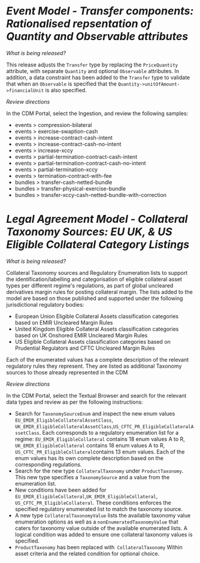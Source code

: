 # *Event Model - Transfer components: Rationalised repsentation of Quantity and Observable attributes*

_What is being released?_

This release adjusts the `Transfer` type by replacing the `PriceQuantity` attribute, with separate `Quantity` and optional `Observable` attributes.  In addition, a data constraint has been added to the `Transfer` type to validate that when an `Observable` is specified that the `Quantity->unitOfAmount->financialUnit` is also specified.

_Review directions_

In the CDM Portal, select the Ingestion, and review the following samples: 

- events > compression-bilateral
- events > exercise-swaption-cash
- events > increase-contract-cash-intent
- events > increase-contract-cash-no-intent
- events > increase-xccy
- events > partial-termination-contract-cash-intent
- events > partial-termination-contract-cash-no-intent
- events > partial-termination-xccy
- events > termination-contract-with-fee
- bundles > transfer-cash-netted-bundle
- bundles > transfer-physical-exercise-bundle
- bundles > transfer-xccy-cash-netted-bundle-with-correction

# *Legal Agreement Model - Collateral Taxonomy Sources: EU UK, & US Eligible Collateral Category Listings*

_What is being released?_

Collateral Taxonomy sources and Regulatory Enumeration lists to support the identification/labelling and categorisation of eligible collateral asset types per different regime's regulations, as part of global uncleared derivatives margin rules for posting collateral margin. The lists added to the model are based on those published and supported under the following jurisdictional regulatory bodies:

- European Union Eligible Collateral Assets classification categories based on EMIR Uncleared Margin Rules
- United Kingdom Eligible Collateral Assets classification categories based on UK Onshored EMIR Uncleared Margin Rules
- US Eligible Collateral Assets classification categories based on Prudential Regulators and CFTC Uncleared Margin Rules

Each of the enumerated values has a complete description of the relevant regulatory rules they represent. They are listed as additional Taxonomy sources to those already represented in the CDM

_Review directions_

In the CDM Portal, select the Textual Browser and search for the relevant data types and review as per the following instructions:

- Search for `TaxonomySourceEnum` and inspect the new  enum values `EU_EMIR_EligibleCollateralAssetClass`, `UK_EMIR_EligibleCollateralAssetClass`,`US_CFTC_PR_EligibleCollateralAssetClass`. Each corresponds to a regulatory enumeration list for a regime: `EU_EMIR_EligibleCollateral` contains 18 enum values A to R, `UK_EMIR_EligibleCollateral` contains 18 enum values A to R, `US_CFTC_PR_EligibleCollateral`contains 13 enum values. Each of the enum values has its own complete description based on the corresponding regulations.
- Search for the new type `CollateralTaxonomy` under `ProductTaxonomy`. This new type specifies a `TaxonomySource` and a value from the enumeration list.
- New conditions have been added for `EU_EMIR_EligibleCollateral`,`UK_EMIR_EligibleCollateral`, `US_CFTC_PR_EligibleCollateral`. These conditions enforces the specified regulatory enumerated list to match the taxonomy source.
- A new type `CollateralTaxonomyValue` lists the available taxonomy value enumeration options as well as a `nonEnumeratedTaxonomyValue` that caters for taxonomy value outside of the available enumerated lists. A logical condition was added to ensure one collateral taxonomy values is specified.
- `ProductTaxonomy` has been replaced with` CollateralTaxonomy` Within asset criteria and the related condition for optional choice.



